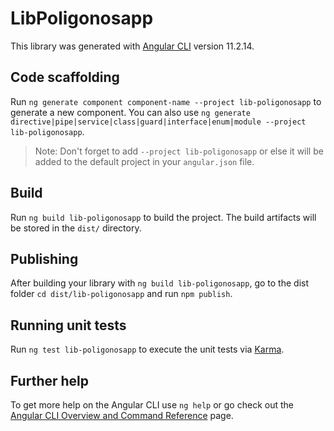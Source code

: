 # LibPoligonosapp

This library was generated with [Angular CLI](https://github.com/angular/angular-cli) version 11.2.14.

## Code scaffolding

Run `ng generate component component-name --project lib-poligonosapp` to generate a new component. You can also use `ng generate directive|pipe|service|class|guard|interface|enum|module --project lib-poligonosapp`.
> Note: Don't forget to add `--project lib-poligonosapp` or else it will be added to the default project in your `angular.json` file. 

## Build

Run `ng build lib-poligonosapp` to build the project. The build artifacts will be stored in the `dist/` directory.

## Publishing

After building your library with `ng build lib-poligonosapp`, go to the dist folder `cd dist/lib-poligonosapp` and run `npm publish`.

## Running unit tests

Run `ng test lib-poligonosapp` to execute the unit tests via [Karma](https://karma-runner.github.io).

## Further help

To get more help on the Angular CLI use `ng help` or go check out the [Angular CLI Overview and Command Reference](https://angular.io/cli) page.
